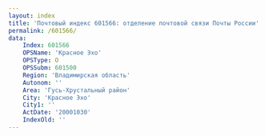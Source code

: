 ```yaml
---
layout: index
title: 'Почтовый индекс 601566: отделение почтовой связи Почты России'
permalink: /601566/
data:
    Index: 601566
    OPSName: 'Красное Эхо'
    OPSType: О
    OPSSubm: 601500
    Region: 'Владимирская область'
    Autonom: ''
    Area: 'Гусь-Хрустальный район'
    City: 'Красное Эхо'
    City1: ''
    ActDate: '20001030'
    IndexOld: ''
---
```

